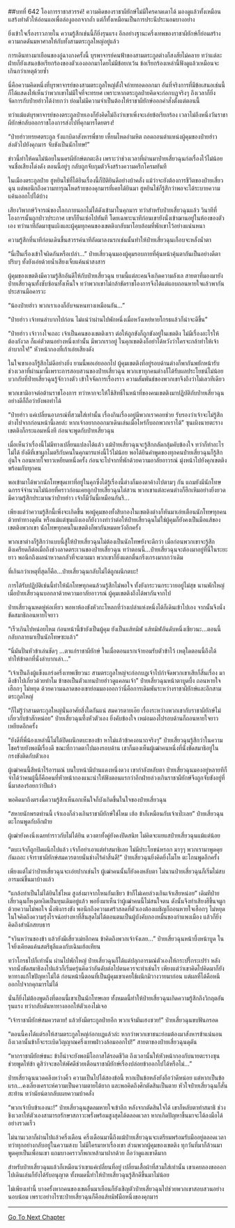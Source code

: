 ##บทที่ 642 โองการราชาสวรรค์!
ความคิดของราชาผียักษ์ไม่มีใครคาดเดาได้ มองดูแล้วทั้งเหมือนแสร้งทำตัวให้อ่อนแอเพื่อล่องูออกจากถ้ำ แต่ก็ทั้งเหมือนเป็นการประนีประนอมบางอย่าง

ยิ่งเข้าใจเรื่องราวภายใน ความรู้สึกเช่นนี้ก็ยิ่งรุนแรง อีกอย่างฐานะครึ่งเทพของราชาผียักษ์ก็ย่อมสร้างความกดดันมหาศาลให้กับทั้งสามตระกูลใหญ่อยู่แล้ว

การเดินทางมาเยือนของอู๋ฉางกงครั้งนี้ บุรพาจารย์คนฟ้าของสามตระกูลต่างก็สงสัยไม่คลาย ทว่าแต่ละฝ่ายก็ยังเสนอข้อเรียกร้องของตัวเองออกมาโดยไม่มีข้อยกเว้น ข้อเรียกร้องเหล่านี้ฟังดูแล้วเหมือนจะเกินกว่าเหตุด้วยซ้ำ

นี่คือความคิดหนึ่งที่บุรพาจารย์ของสามตระกูลใหญ่ตั้งใจถ่ายทอดออกมา อันที่จริงการที่มีข้อเสนอเช่นนี้ก็ได้แสดงให้เห็นว่าพวกเขาไม่มีใจที่จะทรยศ เพราะหากตระกูลป๋ายคิดจะก่อกบฏจริงๆ ถึงเวลาก็ยิ่งจัดการกับป๋ายฮ่าวได้ง่ายกว่า ย่อมไม่มีความจำเป็นต้องให้ราชาผียักษ์ออกคำสั่งตั้งแต่ตอนนี้

ทว่าแม้แต่บุรพาจารย์ของตระกูลป๋ายเองก็ยังคิดไม่ถึงว่าเขาเพิ่งจะเอ่ยข้อเรียกร้อง เวลาไม่ถึงหนึ่งวันราชาผียักษ์กลับออกราชโองการส่งไปที่คุกมารโดยตรง!

“ป๋ายฮ่าวทรยศตระกูล รังแกบิดาสังหารพี่ชาย เหี้ยมโหดอำมหิต ถอดถอนตำแหน่งผู้คุมของป๋ายฮ่าว ส่งตัวไปยังคุกมาร จับขังเป็นนักโทษ!”

ข่าวนี้ทำให้คนไม่น้อยในนครผียักษ์ตกตะลึง เพราะว่าช่วงเวลาที่ผ่านมาป๋ายเสี่ยวฉุนก่อเรื่องไว้ไม่น้อยจนชื่อเสียงโด่งดัง ตอนนี้อยู่ๆ กลับถูกจับกุมตัวจึงสร้างความครึกโครมทันที

ในเมืองตระกูลป๋าย ฮูหยินไช่ที่ได้ยินเรื่องนี้ก็ปิติยินดีอย่างบ้าคลั่ง แม้ว่าจะยังต้องการชีวิตของป๋ายเสี่ยวฉุน แต่พอนึกถึงความทารุณโหดร้ายของคุกมารที่เคยได้ยินมา ฮูหยินไช่ก็รู้สึกว่าพอจะได้ระบายความแค้นออกไปได้บ้าง

เสียงวิพากษ์วิจารณ์ของโลกภายนอกไม่ได้ดังเข้ามาในคุกมาร ทว่าสำหรับป๋ายเสี่ยวฉุนแล้ว วินาทีที่โองการนั้นถูกป่าวประกาศ เขาก็ยืนเซ่อไปทันที โดยเฉพาะนาทีก่อนเขายังนั่งเข้าฌานอยู่ในห้องของตัวเอง ทว่านาทีถัดมาซุนเผิงและผู้คุมทุกคนของเขตติงกลับมาโอบล้อมที่พักเขาไว้อย่างแน่นหนา

ความรู้สึกที่นาทีก่อนเดินขึ้นสวรรค์นาทีถัดมาลงนรกเช่นนั้นทำให้ป๋ายเสี่ยวฉุนเกือบจะหลั่งน้ำตา

“นี่เป็นเรื่องเข้าใจผิดกันหรือเปล่า...” ป๋ายเสี่ยวฉุนมองผู้คุมรอบกายที่คุ้นหน้าคุ้นตากันเป็นอย่างดีตาปริบๆ ทั้งยังเอ่ยด้วยน้ำเสียงเจ็บแค้นน่าสงสาร

ผู้คุมของเขตติงมีความรู้สึกอันดีให้กับป๋ายเสี่ยวฉุน ยามนี้แต่ละคนจึงเกิดความลังเล สายตาที่มองมายังป๋ายเสี่ยวฉุนทั้งซับซ้อนทั้งเห็นใจ ทว่าพวกเขาไม่กล้าขัดราชโองการจึงได้แต่แอบถอนหายใจแล้วพากันประสานมือคารวะ

“น้องป๋ายฮ่าว พวกเราเองก็อับจนหนทางเหมือนกัน...”

“ป๋ายฮ่าว เจ้าทนลำบากไปก่อน ไม่แน่ว่าผ่านไปพักหนึ่งเมื่อหวังเหย่หายโกรธแล้วก็น่าจะดีขึ้น”

“ป๋ายฮ่าว เจ้าวางใจเถอะ เจ้าเป็นคนของเขตติงเรา ต่อให้ถูกขังก็ถูกขังอยู่ในเขตติง ไม่มีเรื่องอะไรให้ต้องกังวล ก็แค่ตัวตนอย่างหนึ่งเท่านั้น มีพวกเราอยู่ ในคุกเขตติงก็อย่าได้หวังว่าใครจะกล้าทำให้เจ้าลำบากใจ!” หัวหน้ากองที่เก้าเอ่ยเสียงดัง

ในใจเขาเองก็รู้สึกไม่ดีอย่างยิ่ง ยามนี้พอเอ่ยออกไป ผู้คุมเขตติงที่อยู่รอบด้านต่างก็พากันพยักหน้ารับ ช่วงเวลาที่ผ่านมานี้เพราะการสอบสวนของป๋ายเสี่ยวฉุน พวกเขาทุกคนต่างก็ได้รับผลประโยชน์ไม่น้อย บวกกับที่ป๋ายเสี่ยวฉุนรู้จักวางตัว เข้าใจจัดการเรื่องราว ความสัมพันธ์ของพวกเขาจึงถึงว่าไม่เลวทีเดียว

พวกเขามิอาจต่อต้านราชโองการ ทว่าหากจะให้ใช้สิทธิ์ในหน้าที่ของคนเขตติงมาปฏิบัติกับป๋ายเสี่ยวฉุนอย่างดีก็ถือว่ายังพอทำได้

“ป๋ายฮ่าว แค่เปลี่ยนอาภรณ์ที่สวมใส่เท่านั้น เรื่องกินเรื่องอยู่มีพวกเราคอยช่วย รับรองว่าเจ้าจะไม่รู้สึกต่างไปจากก่อนหน้านี้เลยล่ะ หากเจ้าอยากออกมาเดินเล่นเมื่อไหร่ก็บอกพวกเราได้” ซุนเผิงนายตะรางเขตติงก็กระแอมหนึ่งที ก่อนจะพูดกับป๋ายเสี่ยวฉุน

เมื่อเห็นว่าเรื่องนี้ไม่มีทางเปลี่ยนแปลงได้แล้ว แม้ป๋ายเสี่ยวฉุนจะรู้สึกกลัดกลุ้มคับข้องใจ ทว่าก็ทำอะไรไม่ได้ ยังดีที่เขาผูกไมตรีกับคนในคุกมารแห่งนี้ไว้ไม่น้อย พอได้ยินคำพูดของทุกคนป๋ายเสี่ยวฉุนก็รู้สึกอุ่นใจ ถอนหายใจยาวเหยียดหนึ่งครั้ง ก่อนจะไปจากที่พักด้วยความอาลัยอาวรณ์ มุ่งหน้าไปยังคุกเขตติงพร้อมกับทุกคน

พอเข้ามาได้พวกนักโทษชุดเทาที่อยู่ในคุกซึ่งได้รู้เรื่องนี้ต่างก็มองตาค้างไปตามๆ กัน แถมยังมีนักโทษฉกรรจ์จำนวนไม่น้อยที่คราวก่อนเคยถูกป๋ายเสี่ยวฉุนไต่สวน พวกเขาแต่ละคนต่างก็ฮึกเหิมอย่างยิ่งยวด มีความรู้สึกประมาณว่าป๋ายฮ่าว เจ้าก็มีวันนี้เหมือนกันรึ...

เพียงแต่ว่าความรู้สึกนี้เพิ่งจะเกิดขึ้น พอผู้คุมของทั้งสิบกองในเขตติงต่างก็หันมาเอ่ยเตือนนักโทษทุกคนด้วยท่าทางดุดัน หรือแม้แต่ซุนเผิงเองก็ยังวางท่าว่าต่อให้ป๋ายเสี่ยวฉุนไม่ใช่ผู้คุมก็ยังคงเป็นมือแส้ของเขตติงพวกเขา นักโทษทุกคนในเขตติงก็พากันหมดหวังอีกครั้ง

พวกเขาต่างก็รู้สึกว่าแบบนี้สู้ให้ป๋ายเสี่ยวฉุนไม่ต้องเป็นนักโทษยังจะดีกว่า เมื่อก่อนพวกเขาจะรู้สึกตึงเครียดก็ต่อเมื่อถึงช่วงลาดตระเวนของป๋ายเสี่ยวฉุน ทว่าตอนนี้...ป๋ายเสี่ยวฉุนจะต้องมาอยู่ที่นี่ในระยะยาว พอนึกถึงผลน่าหวาดกลัวที่จะตามมา พวกเขาก็ยิ่งแตกตื่นกริ่งเกรงมากกว่าเดิม

ที่เกินกว่าเหตุที่สุดก็คือ...ป๋ายเสี่ยวฉุนกลับไม่ได้ถูกผนึกตบะ!

การได้รับปฏิบัติเช่นนี้ทำให้นักโทษทุกคนล้วนรู้สึกไม่พอใจ ทั้งยังกระวนกระวายอยู่ไม่สุข นานพักใหญ่เมื่อป๋ายเสี่ยวฉุนบอกลาด้วยความอาลัยอาวรณ์ ผู้คุมเขตติงถึงได้พากันจากไป

ป๋ายเสี่ยวฉุนหดหู่ห่อเหี่ยว พอหาห้องขังหัวกะโหลกที่ว่างเปล่าแห่งหนึ่งได้ก็เดินเข้าไปเอง จากนั้นจึงนั่งขัดสมาธิถอนหายใจยาว

“เร็วเกินไปหน่อยไหม ก่อนหน้านี้ข้ายังเป็นผู้คุม ยังเป็นแส้ทมิฬ แส้ทมิฬอันดับหนึ่งเชียวนะ...ตอนนี้กลับกลายมาเป็นนักโทษซะแล้ว”

“นี่มันปั่นหัวข้าเล่นชัดๆ ...ตาแก่ราชาผียักษ์ ในเมื่อตอนแรกเจ้ายอมรับตัวข้าไว้ เหตุใดตอนนี้ถึงได้ทำให้ข้าตกที่นั่งลำบากเล่า...”

“เจ้าเป็นถึงผู้แข็งแกร่งครึ่งเทพเชียวนะ สามตระกูลใหญ่จะก่อกบฏเจ้าไปกำจัดพวกเขาเสียก็สิ้นเรื่อง มาดึงข้าไปเกี่ยวด้วยทำไม ข้าขอเป็นตัวแทนป๋ายฮ่าวดูแคลนเจ้า” ป๋ายเสี่ยวฉุนหน้าตาบูดบึ้ง ถอนหายใจเฮือกๆ ไม่หยุด ด้วยความฉลาดของเขาย่อมมองออกว่านี่คือการเดิมพันระหว่างราชาผียักษ์และอีกสามตระกูลใหญ่

“ก็ไม่รู้ว่าสามตระกูลใหญ่นั่นอาศัยสิ่งใดกันแน่ สมควรตายเอ๊ย เรื่องระหว่างพวกเขากับราชาผียักษ์ไม่เกี่ยวกับข้าสักหน่อย” ป๋ายเสี่ยวฉุนทึ้งหัวตัวเอง ยิ่งคับข้องใจ เหม่อมองไปรอบด้านก็ถอนหายใจยาวเหยียดอีกครั้ง

“ยังดีที่พี่น้องเหล่านี้ไม่ได้ปิดผนึกตบะของข้า หาไม่แล้วข้าคงอนาถจริงๆ” ป๋ายเสี่ยวฉุนรู้สึกว่าในความโชคร้ายยังพอมีเรื่องดี ขณะที่กวาดตาไปมองรอบด้าน เขาก็มองเห็นผู้เฒ่าคนหนึ่งที่นั่งขัดสมาธิอยู่ในกรงขังติดกับตัวเอง

ผู้เฒ่าคนนี้สีหน้าไร้อารมณ์ บนใบหน้ามีปานแดงหนึ่งดวง เขากำลังหลับตา ป๋ายเสี่ยวฉุนมองอยู่หลายทีก็จำได้ว่าคนผู้นี้ก็คือคนที่หัวหน้ากองแนะนำให้ฟังตอนแรกว่าอีกฝ่ายล่วงเกินราชาผียักษ์จึงถูกจับขังอยู่ที่นี่มาสองร้อยกว่าปีแล้ว

พอคิดมาถึงตรงนี้ความรู้สึกเห็นอกเห็นใจก็บังเกิดขึ้นในใจของป๋ายเสี่ยวฉุน

“สหายนักพรตท่านนี้ เจ้าเองก็ล่วงเกินราชาผียักษ์ใช่ไหม เฮ้อ ข้าก็เหมือนกับเจ้าเป๊ะเลย” ป๋ายเสี่ยวฉุนตะโกนพูดกับอีกฝ่าย

ผู้เฒ่ายังคงนิ่งเฉยทำราวกับไม่ได้ยิน ดวงตาทั้งคู่ยังคงปิดสนิท ไม่คิดจะแยแสป๋ายเสี่ยวฉุนแม้แต่น้อย

“ตบะเจ้าก็ถูกปิดผนึกไปแล้ว เจ้าก็อย่าเอาแต่ทำสมาธิเลย ไม่มีประโยชน์หรอก มาๆๆ พวกเรามาพูดคุยกันเถอะ เจ้าราชาผียักษ์สมควรตายนั่นช่างไร้ค่าสิ้นดี!” ป๋ายเสี่ยวฉุนยิ่งคิดยิ่งโมโห ตะโกนพูดอีกครั้ง

เพียงแต่ไม่ว่าป๋ายเสี่ยวฉุนจะเอ่ยปากเช่นไร ผู้เฒ่าคนนั้นก็ยังคงหลับตา ไม่นานป๋ายเสี่ยวฉุนก็เริ่มไม่สบอารมณ์ขึ้นมาบ้างแล้ว

“แกล้งทำเป็นไม่ได้ยินใช่ไหม สูงส่งมาจากไหนกันเชียว ข้าก็ไม่เคยล่วงเกินเจ้าเสียหน่อย” เดิมทีป๋ายเสี่ยวฉุนก็หงุดหงิดเป็นทุนเดิมอยู่แล้ว พอยิ่งมาเห็นว่าผู้เฒ่าคนนี้ไม่สนใจตน ดังนั้นจึงทำเสียงฮึขึ้นจมูกด้วยความไม่พอใจ นั่งพิงกรงขัง พอนึกถึงความเศร้าสลดที่ตัวเองต้องเผชิญก็ถอนหายใจเฮือกๆ ไม่หยุด ในใจคิดถึงความรุ่งโรจน์อย่างหาที่สิ้นสุดไม่ได้ตอนตนเป็นผู้บังคับกองหมื่นของกำแพงเมือง แล้วก็ยิ่งคิดถึงสำนักสยบธาร

“จวินหว่านของข้า แล้วยังมีเสี่ยวเม่ยอีกคน ข้าคิดถึงพวกเจ้าจังเลย...” ป๋ายเสี่ยวฉุนหน้าบึ้งหน้าบูด ในใจยิ่งเคียดแค้นสตรีธุลีแดงกับเฉินเฮ้อเทียน

ทว่าโกรธไปก็เท่านั้น ผ่านไปพักใหญ่ ป๋ายเสี่ยวฉุนก็ได้แต่ปลุกอารมณ์ตัวเองให้กระปรี้กระเปร่า หลังจากนั่งขัดสมาธิลงไปแล้วก็เริ่มครุ่นคิดว่าอันดับต่อไปตนควรจะทำเช่นไร เพียงแต่ว่าเขาคิดไปคิดมาก็ยังหาทางแก้ไขปัญหาไม่ได้ ก่อนหน้านี้ตอนที่เป็นผู้คุมเขาเคยใช้ผนึกมิวางวายมาก่อน แต่ผลที่ได้คือหนีออกไปจากคุกมารไม่ได้

นั่นก็ยิ่งไม่ต้องพูดถึงที่ตอนนี้เขาเป็นนักโทษเลย ทั้งหมดนี้ทำให้ป๋ายเสี่ยวฉุนเกิดความรู้สึกถึงวิกฤตอันรุนแรง ทว่ากลับดันหาทางออกให้ตัวเองไม่เจอ

“เจ้าราชาผียักษ์สมควรตาย! แล้วยังมีตระกูลป๋ายอีก พวกเจ้ามันเฮงซวย!” ป๋ายเสี่ยวฉุนขบฟันกรอด

“ตอนนี้คงได้แต่รอให้สามตระกูลใหญ่ก่อกบฏแล้วล่ะ หากว่าพวกเขาชนะย่อมต้องมาสังหารข้าแน่นอน ถึงเวลานั้นข้าก็จะระเบิดวิญญาณครึ่งเทพฝ่าวงล้อมออกไป!” สายตาของป๋ายเสี่ยวฉุนดุดัน

“หากราชาผียักษ์ชนะ ข้าก็น่าจะยังพอมีโอกาสได้รอดชีวิต ถึงเวลานั้นให้หัวหน้ากองกับนายตะรางซุนช่วยพูดให้ข้า ดูสิว่าจะขอให้พัศดีช่วยเตือนราชาผียักษ์เรื่องปล่อยข้าออกไปได้หรือไม่...”

ป๋ายเสี่ยวฉุนนวดคลึงหว่างคิ้ว ความเป็นไปได้สองข้อนี้ หากเป็นข้อหลังยังถือว่าดีหน่อย แต่หากเป็นข้อแรก...คงเลี่ยงเคราะห์ความเป็นความตายได้ยาก และพอคิดถึงศึกตัดสินเป็นตาย หัวใจป๋ายเสี่ยวฉุนก็สั่นสะท้าน ทว่านัยน์ตากลับเผยความบ้าคลั่ง

“พวกเจ้าบีบข้าเองนะ!” ป๋ายเสี่ยวฉุนสูดลมหายใจเข้าลึก หลังจากตัดสินใจได้ เขาก็หลับตาทำสมาธิ ช่วงชิงเวลาให้ตัวเองสามารถรักษาสภาวะพรั่งพร้อมสูงสุดได้ตลอดเวลา หากเกิดปัญหาขึ้นมาจะได้ลงมือได้อย่างรวดเร็ว

ไม่นานเวลาก็ผ่านไปแล้วครึ่งเดือน ครึ่งเดือนมานี้ถึงแม้ป๋ายเสี่ยวฉุนจะเตรียมพร้อมรับมืออยู่ตลอดเวลา ทว่าทุกอย่างกลับอยู่ในความสงบ ไม่มีใครมาหาเรื่องเขา ส่วนพวกผู้คุมของเขตติง ทุกวันที่มาก็ล้วนมาพูดคุยเป็นเพื่อนเขา แถมบางคราวก็พกเหล้ามาฝากด้วย ถือว่าดูแลเขาดีมาก

สำหรับป๋ายเสี่ยวฉุนแล้วก็เหมือนว่าเขาแค่เปลี่ยนที่อยู่ เปลี่ยนเสื้อผ้าที่สวมใส่เท่านั้น เขาเคยลองขอออกไปเดินเล่นก็ยังได้รับอนุญาต ทั้งหมดนี้ทำให้ป๋ายเสี่ยวฉุนรู้สึกดีขึ้นมาไม่น้อย

ไม่เพียงเท่านี้ บางครั้งหากคนของเขตอื่นมาเยือนก็ยังเชิญตัวป๋ายเสี่ยวฉุนไปช่วยพวกเขาสอบสวนอย่างนอบน้อม เพราะอย่างไรซะป๋ายเสี่ยวฉุนก็คือแส้ทมิฬมือหนึ่งของคุกมาร


------


[Go To Next Chapter]( ./80.md)